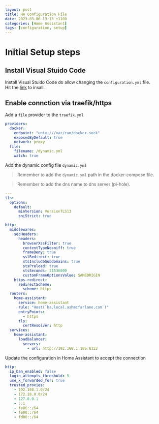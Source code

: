 ```yaml
---
layout: post
title: HA Configuration File
date: 2023-03-06 13:13 +1100
categories: [Home Assistant]
tags: [configuration, setup]
---
```


# Initial Setup steps 
## Install Visual Stuido Code
Install Visual Stuido Code do allow changing the ```configuration.yml``` file.  
Hit the [link](https://my.home-assistant.io/redirect/supervisor_addon/?addon=a0d7b954_vscode) to insall. 

## Enable connction via traefik/https
Add a ```file``` provider to the ```traefik.yml```
```yml
providers:
  docker:
    endpoint: "unix:///var/run/docker.sock"
    exposedByDefault: true
    network: proxy
  file:
    filename: /dynamic.yml
    watch: true
```
Add the dynamic config file ```dynamic.yml```  
> Remember to add the ```dynamic.yml``` path in the docker-compose file.  

> Remember to add the dns name to dns server (pi-hole).
```yml
---
tls:
  options:
    default:
      minVersion: VersionTLS13
      sniStrict: true

http:
  middlewares:
    secHeaders:
      headers:
        browserXssFilter: true
        contentTypeNosniff: true
        frameDeny: true
        sslRedirect: true
        stsIncludeSubdomains: true
        stsPreload: true
        stsSeconds: 31536000
        customFrameOptionsValue: SAMEORIGIN
    https-redirect:
      redirectScheme:
        scheme: https
  routers:
    home-assistant:
      service: home-assistant
      rule: "Host(`ha.local.ashmcfarlane.com`)"
      entryPoints:
        - https
      tls:
        certResolver: http
  services:
    home-assistant:
      loadBalancer:
        servers:
          - url: http://192.168.1.186:8123      
```
Update the configuration in Home Assistant to accept the connection 
```yml
http:
  ip_ban_enabled: false
  login_attempts_threshold: 5
  use_x_forwarded_for: true
  trusted_proxies:
    - 192.168.1.0/24
    - 172.18.0.0/24
    - 127.0.0.1
    - ::1
    - fe80::/64
    - fe00::/64
    - fd00::/64
```
